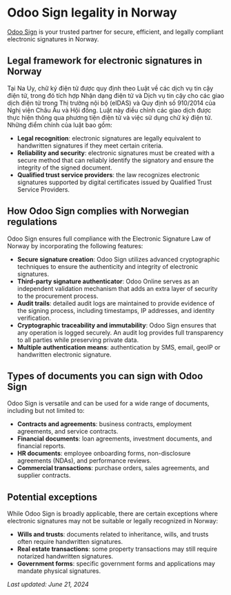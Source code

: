 # Odoo Sign legality in Norway

[Odoo Sign](../sign.md) is your trusted partner for secure, efficient, and legally compliant
electronic signatures in Norway.

## Legal framework for electronic signatures in Norway

Tại Na Uy, chữ ký điện tử được quy định theo Luật về các dịch vụ tin cậy điện tử, trong đó tích hợp Nhận dạng điện tử và Dịch vụ tin cậy cho các giao dịch điện tử trong Thị trường nội bộ (eIDAS) và Quy định số 910/2014 của Nghị viện Châu Âu và Hội đồng. Luật này điều chỉnh các giao dịch được thực hiện thông qua phương tiện điện tử và việc sử dụng chữ ký điện tử. Những điểm chính của luật bao gồm:

- **Legal recognition**: electronic signatures are legally equivalent to handwritten signatures if
  they meet certain criteria.
- **Reliability and security**: electronic signatures must be created with a secure method that can
  reliably identify the signatory and ensure the integrity of the signed document.
- **Qualified trust service providers**: the law recognizes electronic signatures supported by
  digital certificates issued by Qualified Trust Service Providers.

## How Odoo Sign complies with Norwegian regulations

Odoo Sign ensures full compliance with the Electronic Signature Law of Norway by incorporating the
following features:

- **Secure signature creation**: Odoo Sign utilizes advanced cryptographic techniques to ensure the
  authenticity and integrity of electronic signatures.
- **Third-party signature authenticator**: Odoo Online serves as an independent validation mechanism
  that adds an extra layer of security to the procurement process.
- **Audit trails**: detailed audit logs are maintained to provide evidence of the signing process,
  including timestamps, IP addresses, and identity verification.
- **Cryptographic traceability and immutability**: Odoo Sign ensures that any operation is logged
  securely. An audit log provides full transparency to all parties while preserving private data.
- **Multiple authentication means**: authentication by SMS, email, geoIP or handwritten electronic
  signature.

## Types of documents you can sign with Odoo Sign

Odoo Sign is versatile and can be used for a wide range of documents, including but not limited to:

- **Contracts and agreements**: business contracts, employment agreements, and service contracts.
- **Financial documents**: loan agreements, investment documents, and financial reports.
- **HR documents**: employee onboarding forms, non-disclosure agreements (NDAs), and performance
  reviews.
- **Commercial transactions**: purchase orders, sales agreements, and supplier contracts.

## Potential exceptions

While Odoo Sign is broadly applicable, there are certain exceptions where electronic signatures may
not be suitable or legally recognized in Norway:

- **Wills and trusts**: documents related to inheritance, wills, and trusts often require
  handwritten signatures.
- **Real estate transactions**: some property transactions may still require notarized handwritten
  signatures.
- **Government forms**: specific government forms and applications may mandate physical signatures.

*Last updated: June 21, 2024*
